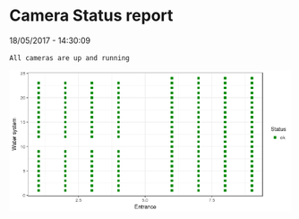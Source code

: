 Camera Status report
================
18/05/2017 - 14:30:09

    All cameras are up and running

![](camreport_files/figure-markdown_github/unnamed-chunk-2-1.png)
